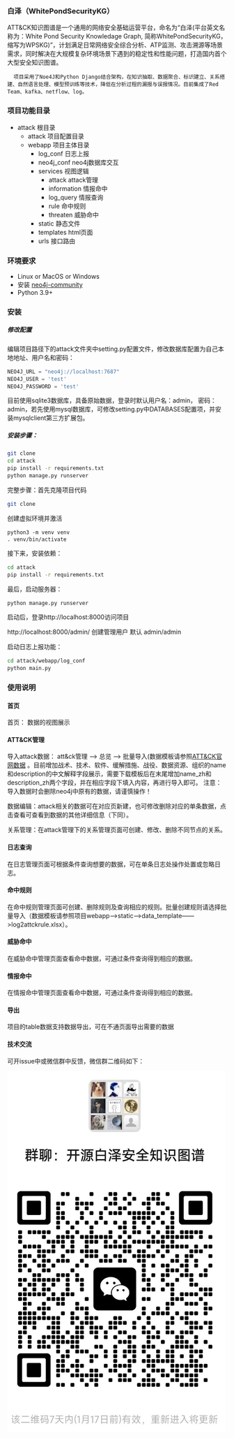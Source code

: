 ### 白泽（WhitePondSecurityKG）

​         ATT&CK知识图谱是一个通用的网络安全基础运营平台，命名为“白泽(平台英文名称为：White Pond Security Knowledage Graph, 简称WhitePondSecurityKG，缩写为WPSKG)”，计划满足日常网络安全综合分析、ATP监测、攻击溯源等场景需求，同时解决在大规模复杂环境场景下遇到的稳定性和性能问题，打造国内首个大型安全知识图谱。

      项目采用了Noe4J和Python Django结合架构，在知识抽取、数据聚合、标识建立、关系搭建、自然语言处理、模型预训练等技术，降低在分析过程的漏报与误报情况。目前集成了Red Team、kafka、netflow、log。

### 项目功能目录

* attack    根目录
  * attack				           项目配置目录
  * webapp                        项目主体目录
    * log_conf                日志上报
    * neo4j_conf            neo4j数据库交互
    * services                 视图逻辑
      * attack              attack管理
      * information   情报命中
      * log_query       情报查询
      * rule                 命中规则
      * threaten         威胁命中 
    * static                      静态文件
    * templates              html页面
    * urls                         接口路由

### 环境要求

-  Linux or MacOS or Windows
-  安装 [neo4j-community](https://neo4j.com/download-center/#community)
- Python 3.9+ 

### 安装

##### 修改配置

编辑项目路径下的attack文件夹中setting.py配置文件，修改数据库配置为自己本地地址、用户名和密码：
``` Python
NEO4J_URL = "neo4j://localhost:7687"
NEO4J_USER = 'test'
NEO4J_PASSWORD = 'test'
```
目前使用sqlite3数据库，具备原始数据，登录时默认用户名：admin， 密码：admin，若先使用mysql数据库，可修改setting.py中DATABASES配置项，并安装mysqlclient第三方扩展包。

##### 安装步骤：

```Bash
git clone 
cd attack
pip install -r requirements.txt
python manage.py runserver
```

完整步骤：首先克隆项目代码

```Bash
git clone 
```

创建虚拟环境并激活

```
python3 -m venv venv
. venv/bin/activate
```

接下来，安装依赖：

```Bash
cd attack
pip install -r requirements.txt
```

最后，启动服务器：

```Bash
python manage.py runserver
```

启动后，登录http://localhost:8000访问项目

http://localhost:8000/admin/ 创建管理用户   默认 admin/admin

启动日志上报功能：

```Bash
cd attack/webapp/log_conf
python main.py
```

### 使用说明

#### 首页
首页： 数据的视图展示

#### ATT&CK管理
导入attack数据： att&ck管理 ——> 总览 ——> 批量导入(数据模板请参照[ATT&CK官网数据](http://attack.mitre.org/docs/enterprise-attack-v12.0/enterprise-attack-v12.0.xlsx)
。目前增加战术、技术、软件、缓解措施、战役、数据资源、组织的name和description的中文解释字段展示，需要下载模板后在末尾增加name_zh和description_zh两个字段，并在相应字段下填入内容，再进行导入即可。
注意：导入数据时会删除neo4j中原有的数据，请谨慎操作！

数据编辑：attack相关的数据可在对应页新建，也可修改删除对应的单条数据，点击查看可查看到数据的其他详细信息（下同）。

关系管理：在attack管理下的关系管理页面可创建、修改、删除不同节点的关系。

#### 日志查询
在日志管理页面可根据条件查询想要的数据，可在单条日志处操作处置或忽略日志。

#### 命中规则
在命中规则管理页面可创建、删除规则及查询相应的规则。批量创建规则请选择批量导入（数据模板请参照项目webapp——>static——>data_template——>log2attckrule.xlsx）。

#### 威胁命中
在威胁命中管理页面查看命中数据，可通过条件查询得到相应的数据。

#### 情报命中
在情报命中管理页面查看命中数据，可通过条件查询得到相应的数据。

#### 导出
项目的table数据支持数据导出，可在不通页面导出需要的数据


#### 技术交流
可开issue中或微信群中反馈，微信群二维码如下：


![](weixin_code.jpg)


